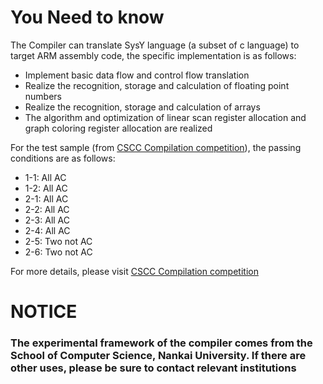 # You Need to know

The Compiler can translate SysY language (a subset of c language) to target ARM assembly code, the specific implementation is as follows:

- Implement basic data flow and control flow translation
- Realize the recognition, storage and calculation of floating point numbers
- Realize the recognition, storage and calculation of arrays
- The algorithm and optimization of linear scan register allocation and graph coloring register allocation are realized

For the test sample (from [CSCC Compilation competition](https://compiler.educg.net/#/)), the passing conditions are as follows:

- 1-1: All AC
- 1-2: All AC
- 2-1: All AC
- 2-2: All AC
- 2-3: All AC
- 2-4: All AC
- 2-5: Two not AC
- 2-6: Two not AC

For more details, please visit [CSCC Compilation competition](https://compiler.educg.net/#/)

# NOTICE

### The experimental framework of the compiler comes from the School of Computer Science, Nankai University. If there are other uses, please be sure to contact relevant institutions
